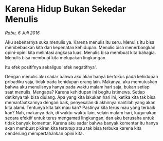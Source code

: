 # Karena Hidup Bukan Sekedar Menulis

_Rabu, 6 Juli 2016_

Aku sebenarnya suka menulis ya. Karena menulis itu seru. Menulis itu bisa membebaskan kita dari kepenatan kehidupan. Menulis bisa menerbangkan opini-opini kita melintasi angkasa luas. Menulis bisa membuat kita bahagia. Menulis bisa membuat kita melupakan lingkungan.

Itu efek positifnya sekaligus 'efek negatifnya'.

Dengan menulis aku sadar bahwa aku akan hanya berfokus pada kehidupan pribadiku saja, tidak pada kehidupan orang lain. Makanya, aku memutuskan bahwa aku menulisnya hanya pada waktu malam hari saja, bukan setiap saat menulis. Mengapa? Karena kehidupan ini begitu istimewa. Setiap detiknya tak bisa diulang. Apa yang kita lakukan hari ini, ketika kita tak bisa memanfaatkannya dengan baik, penyesalan di akhirnya nantilah yang akan kita alami. Tentunya kita tak mau kan? Pastinya kita terus mau yang terbaik kan? Nah, makanya dah, di waktu-waktu lain, selain malam hari, kugunakan secara efektif untuk terus mengamati lingkungan, dan aku berusaha untuk tidak banyak komentar. Karena aku sadar bahwa banyak komentar itu hanya akan membuat pikiran kita tertutup atau tak bisa terbuka karena kita cenderung mempertahankan opini kita.